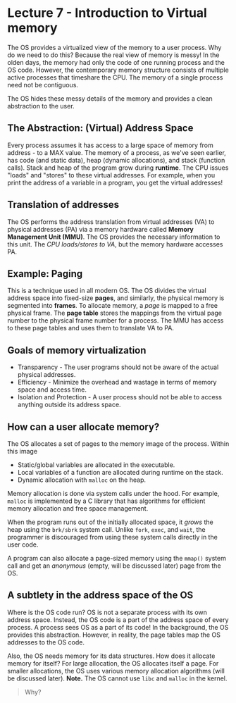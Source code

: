 # Lecture 7 - Introduction to Virtual memory

The OS provides a virtualized view of the memory to a user process. Why do we need to do this? Because the real view of memory is messy! In the olden days, the memory had only the code of one running process and the OS code. However, the contemporary memory structure consists of multiple active processes that timeshare the CPU. The memory of a single process need not be contiguous.

 The OS hides these messy details of the memory and provides a clean abstraction to the user.

## The Abstraction: (Virtual) Address Space

Every process assumes it has access to a large space of memory from address - to a MAX value. The memory of a process, as we've seen earlier, has code (and static data), heap (dynamic allocations), and stack (function calls). Stack and heap of the program grow during **runtime**. The CPU issues "loads" and "stores" to these virtual addresses. For example, when you print the address of a variable in a program, you get the virtual addresses!

## Translation of addresses

The OS performs the address translation from virtual addresses (VA) to physical addresses (PA) via a memory hardware called **Memory Management Unit (MMU)**. The OS provides the necessary information to this unit. The *CPU loads/stores to VA*, but the memory hardware accesses PA. 

## Example: Paging

This is a technique used in all modern OS. The OS divides the virtual address space into fixed-size **pages**, and similarly, the physical memory is segmented into **frames**. To allocate memory, a *page* is mapped to a free physical frame. The **page table** stores the mappings from the virtual page number to the physical frame number for a process. The MMU has access to these page tables and uses them to translate VA to PA.

## Goals of memory virtualization

- Transparency - The user programs should not be aware of the actual physical addresses.
- Efficiency - Minimize the overhead and wastage in terms of memory space and access time.
- Isolation and Protection - A user process should not be able to access anything outside its address space.

## How can a user allocate memory?

The OS allocates a set of pages to the memory image of the process. Within this image

- Static/global variables are allocated in the executable.
- Local variables of a function are allocated during runtime on the stack.
- Dynamic allocation with `malloc` on the heap.

Memory allocation is done via system calls under the hood. For example, `malloc` is implemented by a C library that has algorithms for efficient memory allocation and free space management. 

When the program runs out of the initially allocated space, it *grows* the heap using the `brk/sbrk` system call. Unlike `fork`, `exec`, and `wait`, the programmer is discouraged from using these system calls directly in the user code. 

A program can also allocate a page-sized memory using the `mmap()` system call and get an *anonymous* (empty, will be discussed later) page from the OS.

## A subtlety in the address space of the OS

Where is the OS code run? OS is not a separate process with its own address space.  Instead, the OS code is a part of the address space of every process. A process sees OS as a part of its code! In the background, the OS provides this abstraction. However, in reality, the page tables map the OS addresses to the OS code. 

Also, the OS needs memory for its data structures. How does it allocate memory for itself? For large allocation, the OS allocates itself a page. For smaller allocations, the OS uses various memory allocation algorithms (will be discussed later). **Note.** The OS cannot use `libc` and `malloc` in the kernel.

> Why?


